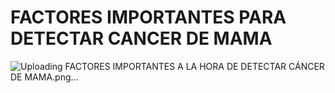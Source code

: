 
# FACTORES IMPORTANTES PARA DETECTAR CANCER DE MAMA
![Uploading FACTORES IMPORTANTES A LA HORA DE DETECTAR CÁNCER DE MAMA.png…]()

